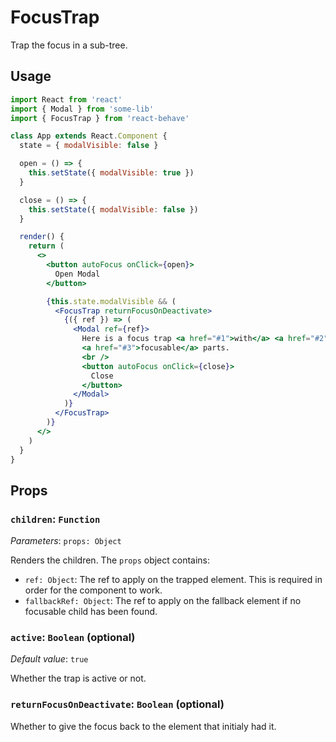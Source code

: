 # FocusTrap

Trap the focus in a sub-tree.

## Usage

```jsx
import React from 'react'
import { Modal } from 'some-lib'
import { FocusTrap } from 'react-behave'

class App extends React.Component {
  state = { modalVisible: false }

  open = () => {
    this.setState({ modalVisible: true })
  }

  close = () => {
    this.setState({ modalVisible: false })
  }

  render() {
    return (
      <>
        <button autoFocus onClick={open}>
          Open Modal
        </button>

        {this.state.modalVisible && (
          <FocusTrap returnFocusOnDeactivate>
            {({ ref }) => (
              <Modal ref={ref}>
                Here is a focus trap <a href="#1">with</a> <a href="#2">some</a>{' '}
                <a href="#3">focusable</a> parts.
                <br />
                <button autoFocus onClick={close}>
                  Close
                </button>
              </Modal>
            )}
          </FocusTrap>
        )}
      </>
    )
  }
}
```

## Props

### `children`: `Function`

_Parameters_: `props: Object`

Renders the children.
The `props` object contains:

- `ref: Object`:
  The ref to apply on the trapped element.
  This is required in order for the component to work.
- `fallbackRef: Object`: The ref to apply on the fallback element if no focusable child has been found.

### `active`: `Boolean` (optional)

_Default value_: `true`

Whether the trap is active or not.

### `returnFocusOnDeactivate`: `Boolean` (optional)

Whether to give the focus back to the element that initialy had it.
